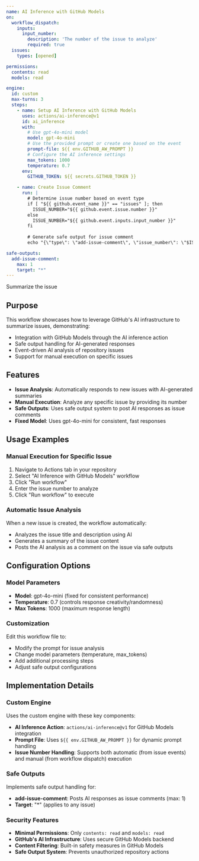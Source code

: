 ```yaml
---
name: AI Inference with GitHub Models
on:
  workflow_dispatch:
    inputs:
      input_number:
        description: 'The number of the issue to analyze'
        required: true
  issues:
    types: [opened]

permissions:
  contents: read
  models: read

engine:
  id: custom
  max-turns: 3
  steps:
    - name: Setup AI Inference with GitHub Models
      uses: actions/ai-inference@v1
      id: ai_inference
      with:
        # Use gpt-4o-mini model
        model: gpt-4o-mini
        # Use the provided prompt or create one based on the event
        prompt-file: ${{ env.GITHUB_AW_PROMPT }}
        # Configure the AI inference settings
        max_tokens: 1000
        temperature: 0.7
      env:
        GITHUB_TOKEN: ${{ secrets.GITHUB_TOKEN }}

    - name: Create Issue Comment
      run: |
        # Determine issue number based on event type
        if [ "${{ github.event_name }}" == "issues" ]; then
          ISSUE_NUMBER="${{ github.event.issue.number }}"
        else
          ISSUE_NUMBER="${{ github.event.inputs.input_number }}"
        fi
        
        # Generate safe output for issue comment
        echo "{\"type\": \"add-issue-comment\", \"issue_number\": \"$ISSUE_NUMBER\", \"body\": \"## 🤖 AI Analysis\\n\\nI've analyzed this issue using GitHub's AI models. Here's my assessment:\\n\\n${{ steps.ai_inference.outputs.response }}\\n\\n---\\n*This response was generated using GitHub Models via the AI Inference action.*\"}" >> $GITHUB_AW_SAFE_OUTPUTS

safe-outputs:
  add-issue-comment:
    max: 1
    target: "*"
---
```


Summarize the issue

## Purpose

This workflow showcases how to leverage GitHub's AI infrastructure to summarize issues, demonstrating:
- Integration with GitHub Models through the AI inference action
- Safe output handling for AI-generated responses  
- Event-driven AI analysis of repository issues
- Support for manual execution on specific issues

## Features

- **Issue Analysis**: Automatically responds to new issues with AI-generated summaries
- **Manual Execution**: Analyze any specific issue by providing its number
- **Safe Outputs**: Uses safe output system to post AI responses as issue comments
- **Fixed Model**: Uses gpt-4o-mini for consistent, fast responses

## Usage Examples

### Manual Execution for Specific Issue
1. Navigate to Actions tab in your repository
2. Select "AI Inference with GitHub Models" workflow  
3. Click "Run workflow"
4. Enter the issue number to analyze
5. Click "Run workflow" to execute

### Automatic Issue Analysis
When a new issue is created, the workflow automatically:
- Analyzes the issue title and description using AI
- Generates a summary of the issue content  
- Posts the AI analysis as a comment on the issue via safe outputs

## Configuration Options

### Model Parameters
- **Model**: gpt-4o-mini (fixed for consistent performance)
- **Temperature**: 0.7 (controls response creativity/randomness)
- **Max Tokens**: 1000 (maximum response length)

### Customization
Edit this workflow file to:
- Modify the prompt for issue analysis
- Change model parameters (temperature, max_tokens)  
- Add additional processing steps
- Adjust safe output configurations

## Implementation Details

### Custom Engine
Uses the custom engine with these key components:
- **AI Inference Action**: `actions/ai-inference@v1` for GitHub Models integration
- **Prompt File**: Uses `${{ env.GITHUB_AW_PROMPT }}` for dynamic prompt handling
- **Issue Number Handling**: Supports both automatic (from issue events) and manual (from workflow dispatch) execution

### Safe Outputs
Implements safe output handling for:
- **add-issue-comment**: Posts AI responses as issue comments (max: 1)
- **Target**: "*" (applies to any issue)

### Security Features
- **Minimal Permissions**: Only `contents: read` and `models: read`
- **GitHub's AI Infrastructure**: Uses secure GitHub Models backend
- **Content Filtering**: Built-in safety measures in GitHub Models
- **Safe Output System**: Prevents unauthorized repository actions